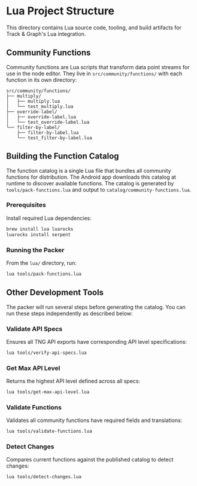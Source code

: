 # Lua Project Structure

This directory contains Lua source code, tooling, and build artifacts for Track & Graph's Lua integration.

## Community Functions

Community functions are Lua scripts that transform data point streams for use in the node editor. They live in `src/community/functions/` with each function in its own directory:

```
src/community/functions/
├── multiply/
│   ├── multiply.lua
│   └── test_multiply.lua
├── override-label/
│   ├── override-label.lua
│   └── test_override-label.lua
└── filter-by-label/
    ├── filter-by-label.lua
    └── test_filter-by-label.lua
```

## Building the Function Catalog 

The function catalog is a single Lua file that bundles all community functions for distribution. The Android app downloads this catalog at runtime to discover available functions. The catalog is generated by `tools/pack-functions.lua` and output to `catalog/community-functions.lua`.

### Prerequisites

Install required Lua dependencies:

```bash
brew install lua luarocks
luarocks install serpent
```

### Running the Packer

From the `lua/` directory, run:

```bash
lua tools/pack-functions.lua
```

## Other Development Tools

The packer will run several steps before generating the catalog. You can run these steps independently as described below:

### Validate API Specs
Ensures all TNG API exports have corresponding API level specifications:
```bash
lua tools/verify-api-specs.lua
```

### Get Max API Level
Returns the highest API level defined across all specs:
```bash
lua tools/get-max-api-level.lua
```

### Validate Functions
Validates all community functions have required fields and translations:
```bash
lua tools/validate-functions.lua
```

### Detect Changes
Compares current functions against the published catalog to detect changes:
```bash
lua tools/detect-changes.lua
```
